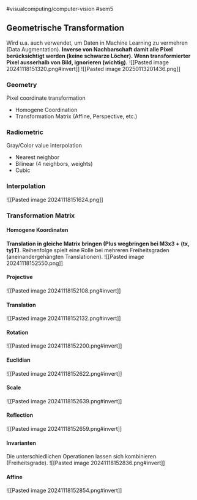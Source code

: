 #visualcomputing/computer-vision #sem5
## Geometrische Transformation
Wird u.a. auch verwendet, um Daten in Machine Learning zu vermehren (Data Augmentation).
**Inverse von Nachbarschaft damit alle Pixel berücksichtigt werden (keine schwarze Löcher). Wenn transformierter Pixel ausserhalb von Bild, ignorieren (wichtig).**
![[Pasted image 20241118151320.png#invert]]
![[Pasted image 20250113201436.png]]
### Geometry
Pixel coordinate transformation
- Homogene Coordination
- Transformation Matrix (Affine, Perspective, etc.)  
### Radiometric
Gray/Color value interpolation
- Nearest neighbor
- Bilinear (4 neighbors, weights)
- Cubic
### Interpolation
![[Pasted image 20241118151624.png]]
### Transformation Matrix
#### Homogene Koordinaten
**Translation in gleiche Matrix bringen (Plus wegbringen bei M3x3 + (tx, ty)T)**. Reihenfolge spielt eine Rolle bei mehreren Freiheitsgraden (aneinandergehängten Translationen).
![[Pasted image 20241118152550.png]]
#### Projective
![[Pasted image 20241118152108.png#invert]]
#### Translation
![[Pasted image 20241118152132.png#invert]]
#### Rotation
![[Pasted image 20241118152200.png#invert]]
#### Euclidian
![[Pasted image 20241118152622.png#invert]]
#### Scale
![[Pasted image 20241118152639.png#invert]]
#### Reflection
![[Pasted image 20241118152659.png#invert]]
#### Invarianten
Die unterschiedlichen Operationen lassen sich kombinieren (Freiheitsgrade).
![[Pasted image 20241118152836.png#invert]]
#### Affine
![[Pasted image 20241118152854.png#invert]]